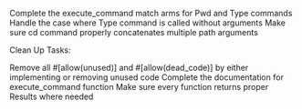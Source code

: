 
Complete the execute_command match arms for Pwd and Type commands
Handle the case where Type command is called without arguments
Make sure cd command properly concatenates multiple path arguments


Clean Up Tasks:

Remove all #[allow(unused)] and #[allow(dead_code)] by either implementing or removing unused code
Complete the documentation for execute_command function
Make sure every function returns proper Results where needed


